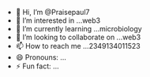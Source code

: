 - 👋 Hi, I’m @Praisepaul7
- 👀 I’m interested in ...web3
- 🌱 I’m currently learning ...microbiology
- 💞️ I’m looking to collaborate on ...web3
- 📫 How to reach me ...2349134011523
- 😄 Pronouns: ...
- ⚡ Fun fact: ...

<!---
Praisepaul7/Praisepaul7 is a ✨ special ✨ repository because its `README.md` (this file) appears on your GitHub profile.
You can click the Preview link to take a look at your changes.
--->
